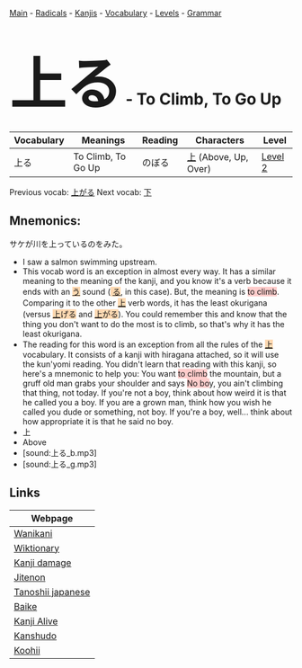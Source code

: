 <style> bigfont {font-size: 100px}</style>
[Main](../README.md) -
[Radicals](../radicals.md) -
[Kanjis](../kanjis.md) -
[Vocabulary](../vocabulary.md) -
[Levels](../levels.md) -
[Grammar](../grammar.md)
# <bigfont> 上る</bigfont> - To Climb, To Go Up 

| Vocabulary | Meanings | Reading | Characters | Level |
| --- | --- | --- | --- | --- |
| 上る | To Climb, To Go Up | のぼる |  [上](../kanjis/上.md) (Above, Up, Over) | [Level 2](../levels/wk_level2.md) |

Previous vocab: [上がる](上がる.md) Next vocab: [下](下.md) 

## Mnemonics:
サケが川を上っているのをみた。
* I saw a salmon swimming upstream.
* This vocab word is an exception in almost every way. It has a similar meaning to the meaning of the kanji, and you know it's a verb because it ends with an <span style="background-color:#fed8b1"> [う](https://jisho.org/search/う)</span> sound (<span style="background-color:#fed8b1"> [る](https://jisho.org/search/る)</span>, in this case). But, the meaning is <span style="background-color:#ffcccb"> to climb</span>. Comparing it to the other <span style="background-color:#fed8b1"> [上](https://jisho.org/search/上)</span> verb words, it has the least okurigana (versus <span style="background-color:#fed8b1"> [上](https://jisho.org/search/上)げる</span> and <span style="background-color:#fed8b1"> [上](https://jisho.org/search/上)がる</span>). You could remember this and know that the thing you don't want to do the most is to climb, so that's why it has the least okurigana.
* The reading for this word is an exception from all the rules of the <span style="background-color:#fed8b1"> [上](https://jisho.org/search/上)</span> vocabulary. It consists of a kanji with hiragana attached, so it will use the kun'yomi reading. You didn't learn that reading with this kanji, so here's a mnemonic to help you: You want <span style="background-color:#ffcccb"> to climb</span> the mountain, but a gruff old man grabs your shoulder and says <span style="background-color:#ffcccb"> No bo</span>y, you ain't climbing that thing, not today. If you're not a boy, think about how weird it is that he called you a boy. If you are a grown man, think how you wish he called you dude or something, not boy. If you're a boy, well... think about how appropriate it is that he said no boy.
* 上
* Above
* [sound:上る_b.mp3]
* [sound:上る_g.mp3]


## Links 

| Webpage |
| --- |
| [Wanikani          ](https://www.wanikani.com/kanji/上る) |
| [Wiktionary        ](https://en.wiktionary.org/wiki/上る) |
| [Kanji damage      ](http://www.kanjidamage.com/kanji/search?utf8=✓&q=上る) |
| [Jitenon           ](https://jitenon.com/kanji/上る) |
| [Tanoshii japanese ](https://www.tanoshiijapanese.com/dictionary/kanji.cfm?k=上る) |
| [Baike             ](https://baike.baidu.com/item/上る) |
| [Kanji Alive       ](https://app.kanjialive.com/上る) |
| [Kanshudo          ](https://www.kanshudo.com/searchmn?q=上る) |
| [Koohii            ](https://kanji.koohii.com/study/kanji/上る) |
